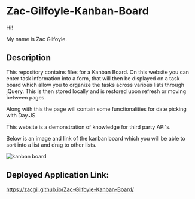 # Zac-Gilfoyle-Kanban-Board
Hi!

My name is Zac Gilfoyle.

## Description
This repository contains files for a Kanban Board. On this website you can enter task information into a form, that will then be displayed on a task board which allow you to organize the tasks across various lists through jQuery.
This is then stored locally and is restored upon refresh or moving between pages. 

Along with this the page will contain some functionalities for date picking with Day.JS.

This website is a demonstration of knowledge for third party API's.

Below is an image and link of the kanban board which you will be able to sort into a list and drag to other lists.

![kanban board](https://github.com/ZACGIL/Zac-Gilfoyle-Kanban-Board/assets/30303489/2120e28a-ba17-4f73-8ab4-ee3f757dc3a1)

## Deployed Application Link:
https://zacgil.github.io/Zac-Gilfoyle-Kanban-Board/

